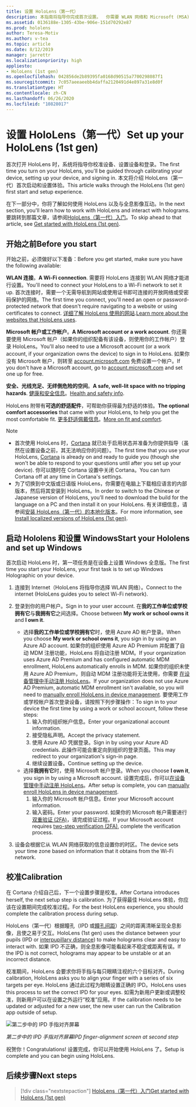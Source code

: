 ```yaml
---
title: 设置 HoloLens（第一代）
description: 本指南将指导你完成首次设置。  你需要 WLAN 网络和 Microsoft (MSA) 或 Azure Active Directory (Azure AD) 帐户。
ms.assetid: 0136188e-1305-43be-906e-151d70292e87
ms.prod: hololens
author: Teresa-Motiv
ms.author: v-tea
ms.topic: article
ms.date: 8/12/2019
manager: jarrettr
ms.localizationpriority: high
appliesto:
- HoloLens (1st gen)
ms.openlocfilehash: 042856de2b89395fa0168d90515a7700298087f1
ms.sourcegitcommit: 7c057aeeaeebb4daffa2120491d4e897a31e8d0f
ms.translationtype: HT
ms.contentlocale: zh-CN
ms.lasthandoff: 06/26/2020
ms.locfileid: "10828017"
---
```

# <span data-ttu-id="67751-104">设置 HoloLens（第一代）</span><span class="sxs-lookup"><span data-stu-id="67751-104">Set up your HoloLens (1st gen)</span></span>

<span data-ttu-id="67751-105">首次打开 HoloLens 时，系统将指导你校准设备、设置设备和登录。</span><span class="sxs-lookup"><span data-stu-id="67751-105">The first time you turn on your HoloLens, you'll be guided through calibrating your device, setting up your device, and signing in.</span></span>  <span data-ttu-id="67751-106">本文将介绍 HoloLens（第一代）首次启动和设置体验。</span><span class="sxs-lookup"><span data-stu-id="67751-106">This article walks through the HoloLens (1st gen) first start and setup experience.</span></span>

<span data-ttu-id="67751-107">在下一部分中，你将了解如何使用 HoloLens 以及与全息影像互动。</span><span class="sxs-lookup"><span data-stu-id="67751-107">In the next section, you'll learn how to work with HoloLens and interact with holograms.</span></span> <span data-ttu-id="67751-108">要跳转到那篇文章，请参阅[HoloLens（第一代）入门](hololens1-basic-usage.md)。</span><span class="sxs-lookup"><span data-stu-id="67751-108">To skip ahead to that article, see [Get started with HoloLens (1st gen)](hololens1-basic-usage.md).</span></span>

## <span data-ttu-id="67751-109">开始之前</span><span class="sxs-lookup"><span data-stu-id="67751-109">Before you start</span></span>

<span data-ttu-id="67751-110">开始之前，必须做好以下准备：</span><span class="sxs-lookup"><span data-stu-id="67751-110">Before you get started, make sure you have the following available:</span></span>

<span data-ttu-id="67751-111">**WLAN 连接**。</span><span class="sxs-lookup"><span data-stu-id="67751-111">**A Wi-Fi connection**.</span></span> <span data-ttu-id="67751-112">需要将 HoloLens 连接到 WLAN 网络才能进行设置。</span><span class="sxs-lookup"><span data-stu-id="67751-112">You'll need to connect your HoloLens to a Wi-Fi network to set it up.</span></span> <span data-ttu-id="67751-113">首次连接时，需要一个无需导航到网站或使用证书即可连接的开放网络或受密码保护的网络。</span><span class="sxs-lookup"><span data-stu-id="67751-113">The first time you connect, you'll need an open or password-protected network that doesn't require navigating to a website or using certificates to connect.</span></span> <span data-ttu-id="67751-114">[详细了解 HoloLens 使用的网站](hololens-offline.md).</span><span class="sxs-lookup"><span data-stu-id="67751-114">[Learn more about the websites that HoloLens uses](hololens-offline.md).</span></span>

<span data-ttu-id="67751-115">**Microsoft 帐户或工作帐户**。</span><span class="sxs-lookup"><span data-stu-id="67751-115">**A Microsoft account or a work account**.</span></span> <span data-ttu-id="67751-116">你还需要使用 Microsoft 帐户（如果你的组织配备有该设备，则使用你的工作帐户）登录 HoloLens。</span><span class="sxs-lookup"><span data-stu-id="67751-116">You'll also need to use a Microsoft account (or a work account, if your organization owns the device) to sign in to HoloLens.</span></span> <span data-ttu-id="67751-117">如果你没有 Microsoft 帐户，则转至 [account.microsoft.com](https://account.microsoft.com) 免费设置一个帐户。</span><span class="sxs-lookup"><span data-stu-id="67751-117">If you don't have a Microsoft account, go to [account.microsoft.com](https://account.microsoft.com) and set one up for free.</span></span>

<span data-ttu-id="67751-118">**安全、光线充足、无绊倒危险的空间**。</span><span class="sxs-lookup"><span data-stu-id="67751-118">**A safe, well-lit space with no tripping hazards**.</span></span> <span data-ttu-id="67751-119">[健康和安全信息](https://go.microsoft.com/fwlink/p/?LinkId=746661)。</span><span class="sxs-lookup"><span data-stu-id="67751-119">[Health and safety info](https://go.microsoft.com/fwlink/p/?LinkId=746661).</span></span>

<span data-ttu-id="67751-120">HoloLens 附带有**可选的舒适配件**，可帮助你获得最为舒适的体验。</span><span class="sxs-lookup"><span data-stu-id="67751-120">**The optional comfort accessories** that came with your HoloLens, to help you get the most comfortable fit.</span></span> <span data-ttu-id="67751-121">[更多舒适佩戴信息](https://support.microsoft.com/help/12632/hololens-fit-your-hololens)。</span><span class="sxs-lookup"><span data-stu-id="67751-121">[More on fit and comfort](https://support.microsoft.com/help/12632/hololens-fit-your-hololens).</span></span>

> [!NOTE]
>  
> - <span data-ttu-id="67751-122">首次使用 HoloLens 时，[Cortana](hololens-cortana.md) 就已处于启用状态并准备为你提供指导（虽然在设置设备之前，其无法响应你的问题）。</span><span class="sxs-lookup"><span data-stu-id="67751-122">The first time that you use your HoloLens, [Cortana](hololens-cortana.md) is already on and ready to guide you (though she won't be able to respond to your questions until after you set up your device).</span></span> <span data-ttu-id="67751-123">你可以随时在 Cortana 设置中关闭 Cortana。</span><span class="sxs-lookup"><span data-stu-id="67751-123">You can turn Cortana off at any time in Cortana's settings.</span></span>
> - <span data-ttu-id="67751-124">为了切换到中文版或日语版 HoloLens，你需要在电脑上下载相应语言的内部版本，然后将其安装到 HoloLens。</span><span class="sxs-lookup"><span data-stu-id="67751-124">In order to switch to the Chinese or Japanese version of HoloLens, you’ll need to download the build for the language on a PC and then install it on your HoloLens.</span></span> <span data-ttu-id="67751-125">有关详细信息，请参阅[安装 HoloLens（第一代）的本地化版本](hololens1-install-localized.md)。</span><span class="sxs-lookup"><span data-stu-id="67751-125">For more information, see [Install localized versions of HoloLens (1st gen)](hololens1-install-localized.md).</span></span>

## <span data-ttu-id="67751-126">启动 Hololens 和设置 Windows</span><span class="sxs-lookup"><span data-stu-id="67751-126">Start your Hololens and set up Windows</span></span>

<span data-ttu-id="67751-127">首次启动 HoloLens 时，第一项任务是在设备上设置 Windows 全息版。</span><span class="sxs-lookup"><span data-stu-id="67751-127">The first time you start your HoloLens, your first task is to set up Windows Holographic on your device.</span></span>

1. <span data-ttu-id="67751-128">连接到 Internet（HoloLens 将指导你选择 WLAN 网络）。</span><span class="sxs-lookup"><span data-stu-id="67751-128">Connect to the internet (HoloLens guides you to select Wi-Fi network).</span></span>

1. <span data-ttu-id="67751-129">登录到你的用户帐户。</span><span class="sxs-lookup"><span data-stu-id="67751-129">Sign in to your user account.</span></span> <span data-ttu-id="67751-130">在**我的工作单位或学校拥有它**与**我拥有它**之间选择。</span><span class="sxs-lookup"><span data-stu-id="67751-130">Choose between **My work or school owns it** and **I own it**.</span></span>
    - <span data-ttu-id="67751-131">选择**我的工作单位或学校拥有它**时，使用 Azure AD 帐户登录。</span><span class="sxs-lookup"><span data-stu-id="67751-131">When you choose **My work or school owns it**, you sign in by using an Azure AD account.</span></span> <span data-ttu-id="67751-132">如果你的组织使用 Azure AD Premium 并配置了自动 MDM 注册功能，HoloLens 将自动注册 MDM。</span><span class="sxs-lookup"><span data-stu-id="67751-132">If your organization uses Azure AD Premium and has configured automatic MDM enrollment, HoloLens automatically enrolls in MDM.</span></span> <span data-ttu-id="67751-133">如果你的组织未使用 Azure AD Premium，则自动 MDM 注册功能将无法使用，你需要 [在设备管理中手动注册 HoloLens](hololens-enroll-mdm.md#enroll-through-settings-app)。</span><span class="sxs-lookup"><span data-stu-id="67751-133">If your organization does not use Azure AD Premium, automatic MDM enrollment isn't available, so you will need to [manually enroll HoloLens in device management](hololens-enroll-mdm.md#enroll-through-settings-app).</span></span> <span data-ttu-id="67751-134">要使用工作或学校帐户首次登录设备，请按照下列步骤操作：</span><span class="sxs-lookup"><span data-stu-id="67751-134">To sign in to your device the first time by using a work or school account, follow these steps:</span></span>
        1. <span data-ttu-id="67751-135">输入你的组织帐户信息。</span><span class="sxs-lookup"><span data-stu-id="67751-135">Enter your organizational account information.</span></span>
        1. <span data-ttu-id="67751-136">接受隐私声明。</span><span class="sxs-lookup"><span data-stu-id="67751-136">Accept the privacy statement.</span></span>
        1. <span data-ttu-id="67751-137">使用 Azure AD 凭据登录。</span><span class="sxs-lookup"><span data-stu-id="67751-137">Sign in by using your Azure AD credentials.</span></span> <span data-ttu-id="67751-138">此操作可能会重定向到组织的登录页面。</span><span class="sxs-lookup"><span data-stu-id="67751-138">This may redirect to your organization's sign-in page.</span></span>
        1. <span data-ttu-id="67751-139">继续设置设备。</span><span class="sxs-lookup"><span data-stu-id="67751-139">Continue setting up the device.</span></span>
    - <span data-ttu-id="67751-140">选择**我拥有它**时，使用 Microsoft 帐户登录。</span><span class="sxs-lookup"><span data-stu-id="67751-140">When you choose **I own it**, you sign in by using a Microsoft account.</span></span> <span data-ttu-id="67751-141">设置完成后，你可以[在设备管理中手动注册 HoloLens](hololens-enroll-mdm.md#enroll-through-settings-app)。</span><span class="sxs-lookup"><span data-stu-id="67751-141">After setup is complete, you can [manually enroll HoloLens in device management](hololens-enroll-mdm.md#enroll-through-settings-app).</span></span>
        1. <span data-ttu-id="67751-142">输入你的 Microsoft 帐户信息。</span><span class="sxs-lookup"><span data-stu-id="67751-142">Enter your Microsoft account information.</span></span>
        1. <span data-ttu-id="67751-143">输入密码。</span><span class="sxs-lookup"><span data-stu-id="67751-143">Enter your password.</span></span> <span data-ttu-id="67751-144">如果你的 Microsoft 帐户需要进行[双重验证 (2FA)](https://blogs.technet.microsoft.com/microsoft_blog/2013/04/17/microsoft-account-gets-more-secure/)，请完成验证过程。</span><span class="sxs-lookup"><span data-stu-id="67751-144">If your Microsoft account requires [two-step verification (2FA)](https://blogs.technet.microsoft.com/microsoft_blog/2013/04/17/microsoft-account-gets-more-secure/), complete the verification process.</span></span>

1. <span data-ttu-id="67751-145">设备会根据它从 WLAN 网络获取的信息设置你的时区。</span><span class="sxs-lookup"><span data-stu-id="67751-145">The device sets your time zone based on information that it obtains from the Wi-Fi network.</span></span>

## <span data-ttu-id="67751-146">校准</span><span class="sxs-lookup"><span data-stu-id="67751-146">Calibration</span></span>

<span data-ttu-id="67751-147">在 Cortana 介绍自己后，下一个设置步骤是校准。</span><span class="sxs-lookup"><span data-stu-id="67751-147">After Cortana introduces herself, the next setup step is calibration.</span></span> <span data-ttu-id="67751-148">为了获得最佳 HoloLens 体验，你应该在设置期间完成校准过程。</span><span class="sxs-lookup"><span data-stu-id="67751-148">For the best HoloLens experience, you should complete the calibration process during setup.</span></span>

<span data-ttu-id="67751-149">HoloLens（第一代）根据瞳孔（IPD 或[瞳孔间距](https://en.wikipedia.org/wiki/Interpupillary_distance)）之间的距离清晰呈现全息影像，且使之易于交互。</span><span class="sxs-lookup"><span data-stu-id="67751-149">HoloLens (1st gen) uses the distance between your pupils (IPD or [interpupillary distance](https://en.wikipedia.org/wiki/Interpupillary_distance)) to make holograms clear and easy to interact with.</span></span> <span data-ttu-id="67751-150">如果 IPD 不正确，则全息影像可能看起来不稳定或距离有误。</span><span class="sxs-lookup"><span data-stu-id="67751-150">If the IPD is not correct, holograms may appear to be unstable or at an incorrect distance.</span></span>

<span data-ttu-id="67751-151">校准期间，HoloLens 会要求你将手指与每只眼睛注视的六个目标对齐。</span><span class="sxs-lookup"><span data-stu-id="67751-151">During calibration, HoloLens asks you to align your finger with a series of six targets per eye.</span></span> <span data-ttu-id="67751-152">HoloLens 通过此过程为眼睛设置正确的 IPD。</span><span class="sxs-lookup"><span data-stu-id="67751-152">HoloLens uses this process to set the correct IPD for your eyes.</span></span> <span data-ttu-id="67751-153">如需为新用户更新或调整校准，则新用户可以在设置之外运行“校准”应用。</span><span class="sxs-lookup"><span data-stu-id="67751-153">If the calibration needs to be updated or adjusted for a new user, the new user can run the Calibration app  outside of setup.</span></span>

![第二步中的 IPD 手指对齐屏幕](./images/ipd-finger-alignment-300px.jpg)

*<span data-ttu-id="67751-155">第二步中的 IPD 手指对齐屏幕</span><span class="sxs-lookup"><span data-stu-id="67751-155">IPD finger-alignment screen at second step</span></span>*

<span data-ttu-id="67751-156">祝贺你！</span><span class="sxs-lookup"><span data-stu-id="67751-156">Congratulations!</span></span> <span data-ttu-id="67751-157">设置完成，你可以开始使用 HoloLens 了。</span><span class="sxs-lookup"><span data-stu-id="67751-157">Setup is complete and you can begin using HoloLens.</span></span>

## <span data-ttu-id="67751-158">后续步骤</span><span class="sxs-lookup"><span data-stu-id="67751-158">Next steps</span></span>

> [!div class="nextstepaction"]
> [<span data-ttu-id="67751-159">HoloLens（第一代）入门</span><span class="sxs-lookup"><span data-stu-id="67751-159">Get started with HoloLens (1st gen)</span></span>](hololens1-basic-usage.md)
